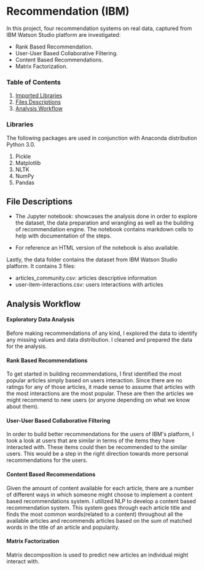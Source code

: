 # Recommendation (IBM)
In this project, four recommendation systems on real data, captured from IBM Watson Studio platform are investigated:
- Rank Based Recommendation.
- User-User Based Collaborative Filtering.
- Content Based Recommendations.
- Matrix Factorization. 

### Table of Contents

1. [Imported Libraries](#libraries)
2. [Files Descriptions](#files)
3. [Analysis Workflow](#analysis)


### Libraries  <a name="libraries"></a>
The following packages are used in conjunction with Anaconda distribution Python 3.0.

1. Pickle
2. Matplotlib
3. NLTK
4. NumPy
5. Pandas

## File Descriptions <a name="files"></a>

- The Jupyter notebook: showcases the analysis done in order to explore the dataset, the data preparation and wrangling as well as the building of recommendation engine. The notebook contains markdown cells to help with documentation of the steps.

- For reference an HTML version of the notebook is also available.

Lastly, the data folder contains the dataset from IBM Watson Studio platform.
It contains 3 files:

- articles_community.csv:  articles descriptive information 
- user-item-interactions.csv: users interactions with articles 

## Analysis Workflow  <a name="analysis"></a>

#### Exploratory Data Analysis
Before making recommendations of any kind, I explored the data to identify any missing values and data distribution. I cleaned and prepared the data for the analysis.

#### Rank Based Recommendations
To get started in building recommendations, I first identified the most popular articles simply based on users interaction. Since there are no ratings for any of those articles, it made sense to assume that articles with the most interactions are the most popular. These are then the articles we might recommend to new users (or anyone depending on what we know about them).

#### User-User Based Collaborative Filtering
In order to build better recommendations for the users of IBM's platform, I took a look at users that are similar in terms of the items they have interacted with. These items could then be recommended to the similar users. This would be a step in the right direction towards more personal recommendations for the users.

#### Content Based Recommendations
Given the amount of content available for each article, there are a number of different ways in which someone might choose to implement a content based recommendations system. I utilized NLP to develop a content based recommendation system. This system goes through each article title and finds the most common words(related to a content) throughout all the available articles and recommends articles based on the sum of matched words in the title of an article and popularity.

#### Matrix Factorization
Matrix decomposition is used to predict new articles an individual might interact with.